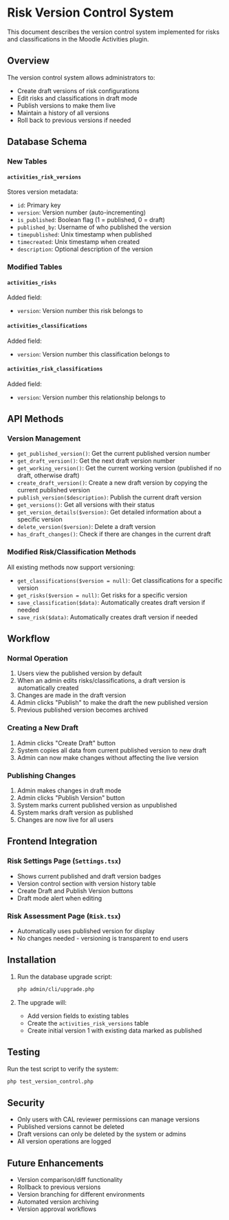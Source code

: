 # Risk Version Control System

This document describes the version control system implemented for risks and classifications in the Moodle Activities plugin.

## Overview

The version control system allows administrators to:
- Create draft versions of risk configurations
- Edit risks and classifications in draft mode
- Publish versions to make them live
- Maintain a history of all versions
- Roll back to previous versions if needed

## Database Schema

### New Tables

#### `activities_risk_versions`
Stores version metadata:
- `id`: Primary key
- `version`: Version number (auto-incrementing)
- `is_published`: Boolean flag (1 = published, 0 = draft)
- `published_by`: Username of who published the version
- `timepublished`: Unix timestamp when published
- `timecreated`: Unix timestamp when created
- `description`: Optional description of the version

### Modified Tables

#### `activities_risks`
Added field:
- `version`: Version number this risk belongs to

#### `activities_classifications`
Added field:
- `version`: Version number this classification belongs to

#### `activities_risk_classifications`
Added field:
- `version`: Version number this relationship belongs to

## API Methods

### Version Management

- `get_published_version()`: Get the current published version number
- `get_draft_version()`: Get the next draft version number
- `get_working_version()`: Get the current working version (published if no draft, otherwise draft)
- `create_draft_version()`: Create a new draft version by copying the current published version
- `publish_version($description)`: Publish the current draft version
- `get_versions()`: Get all versions with their status
- `get_version_details($version)`: Get detailed information about a specific version
- `delete_version($version)`: Delete a draft version
- `has_draft_changes()`: Check if there are changes in the current draft

### Modified Risk/Classification Methods

All existing methods now support versioning:
- `get_classifications($version = null)`: Get classifications for a specific version
- `get_risks($version = null)`: Get risks for a specific version
- `save_classification($data)`: Automatically creates draft version if needed
- `save_risk($data)`: Automatically creates draft version if needed

## Workflow

### Normal Operation
1. Users view the published version by default
2. When an admin edits risks/classifications, a draft version is automatically created
3. Changes are made in the draft version
4. Admin clicks "Publish" to make the draft the new published version
5. Previous published version becomes archived

### Creating a New Draft
1. Admin clicks "Create Draft" button
2. System copies all data from current published version to new draft
3. Admin can now make changes without affecting the live version

### Publishing Changes
1. Admin makes changes in draft mode
2. Admin clicks "Publish Version" button
3. System marks current published version as unpublished
4. System marks draft version as published
5. Changes are now live for all users

## Frontend Integration

### Risk Settings Page (`Settings.tsx`)
- Shows current published and draft version badges
- Version control section with version history table
- Create Draft and Publish Version buttons
- Draft mode alert when editing

### Risk Assessment Page (`Risk.tsx`)
- Automatically uses published version for display
- No changes needed - versioning is transparent to end users

## Installation

1. Run the database upgrade script:
   ```bash
   php admin/cli/upgrade.php
   ```

2. The upgrade will:
   - Add version fields to existing tables
   - Create the `activities_risk_versions` table
   - Create initial version 1 with existing data marked as published

## Testing

Run the test script to verify the system:
```bash
php test_version_control.php
```

## Security

- Only users with CAL reviewer permissions can manage versions
- Published versions cannot be deleted
- Draft versions can only be deleted by the system or admins
- All version operations are logged

## Future Enhancements

- Version comparison/diff functionality
- Rollback to previous versions
- Version branching for different environments
- Automated version archiving
- Version approval workflows 